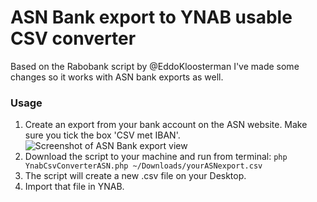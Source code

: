 # ASN Bank export to YNAB usable CSV converter

Based on the Rabobank script by @EddoKloosterman I've made some changes so it works with ASN bank exports as well.

### Usage

1. Create an export from your bank account on the ASN website. Make sure you tick the box 'CSV met IBAN'.
![Screenshot of ASN Bank export view](http://cl.ly/1z1Q3u1o3S1j/Screen%20Shot%202015-12-09%20at%2019.40.23.png)
2. Download the script to your machine and run from terminal:
```php YnabCsvConverterASN.php ~/Downloads/yourASNexport.csv```
3. The script will create a new .csv file on your Desktop.
4. Import that file in YNAB.

